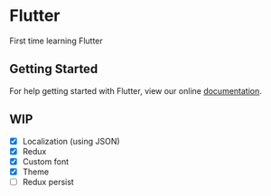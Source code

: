 # Flutter

First time learning Flutter

## Getting Started

For help getting started with Flutter, view our online
[documentation](https://flutter.io/).

## WIP

* [x] Localization (using JSON)
* [x] Redux
* [x] Custom font
* [x] Theme
* [ ] Redux persist 
